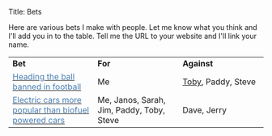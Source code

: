 Title: Bets

<p>Here are various bets I make with people. Let me know what you think and I'll add you in to the table. Tell me the URL to your website and I'll link your name.</p>
<table align="bottom" cellpadding="3" width="100%">
<tbody>
<tr>
<td width="33%"><b>Bet</b></td>
<td width="33%"><b>For</b></td>
<td width="33%"><b>Against</b></td>
</tr>
<tr>
<td width="33%"><a href="http://blog.tlocke.org.uk/2007/07/ill-wager.html" rel="nofollow" target="_blank"><font color="#497fb1">Heading the ball banned in football</font></a></td>
<td width="33%">Me</td>
<td width="33%"><a href="http://blog.tlocke.org.uk/2010/08/banning-of-heading-in-football.html">Toby</a>, Paddy, Steve</td>
</tr>
<tr>
<td width="33%"><a href="http://blog.tlocke.org.uk/2007/07/sinclair-c5-is-straw-man.html" rel="nofollow" target="_blank"><font color="#497fb1">Electric cars more popular than biofuel powered cars</font></a></td>
<td width="33%">Me, Janos, Sarah, Jim, Paddy, Toby, Steve</td>
<td width="33%">Dave, Jerry</td>
</tr>
</tbody>
</table>
